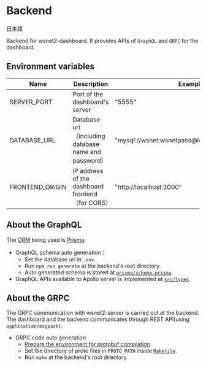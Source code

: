 # Backend

[日本語](README-ja.md)

Backend for wsnet2-dashboard.
It provides APIs of `GraphQL` and `GRPC` for the dashboard.

## Environment variables

| Name            | Description                                          | Example                                         |
| --------------- | ---------------------------------------------------- | ----------------------------------------------- |
| SERVER_PORT     | Port of the dashboard's server                       | "5555"                                          |
| DATABASE_URL    | Database uri（including database name and password） | "mysql://wsnet:wsnetpass@localhost:3306/wsnet2" |
| FRONTEND_ORIGIN | IP address of the dashboard frontend（for CORS）     | "http://localhost:3000"                         |

## About the GraphQL

The [ORM](https://en.wikipedia.org/wiki/Object%E2%80%93relational_mapping) being used is [Prisma](https://www.prisma.io/).

- GraphQL schema auto generation：
  - Set the database uri in `.env`.
  - Run `npm run generate` at the backend's root directory.
  - Auto generated schema is stored at [`prisma/schema.prisma`](prisma/schema.prisma).
- GraphQL APIs available to Apollo server is implemented at [`src/types`](src/types/).

## About the GRPC

The GRPC communication with wsnet2-server is carried out at the backend. The dashboard and the backend communicates through REST API(using `application/msgpack`).

- GRPC code auto generation
  - [Prepare the environment for protobuf compilation](https://grpc.io/docs/protoc-installation/).
  - Set the directory of proto files in `PROTO_PATH` inside [`Makefile`](Makefile).
  - Run `make` at the backend's root directory.
